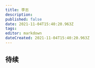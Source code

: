 ```yaml
---
title: 李志
description: 
published: false
date: 2021-11-04T15:40:20.963Z
tags: 
editor: markdown
dateCreated: 2021-11-04T15:40:20.963Z
---
```


## 待续
